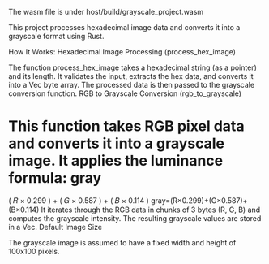 The wasm file is under host/build/grayscale_project.wasm

This project processes hexadecimal image data and converts it into a grayscale format using Rust.

How It Works:
Hexadecimal Image Processing (process_hex_image)

The function process_hex_image takes a hexadecimal string (as a pointer) and its length.
It validates the input, extracts the hex data, and converts it into a Vec<u8> byte array.
The processed data is then passed to the grayscale conversion function.
RGB to Grayscale Conversion (rgb_to_grayscale)

This function takes RGB pixel data and converts it into a grayscale image.
It applies the luminance formula:
gray
=
(
𝑅
×
0.299
)
+
(
𝐺
×
0.587
)
+
(
𝐵
×
0.114
)
gray=(R×0.299)+(G×0.587)+(B×0.114)
It iterates through the RGB data in chunks of 3 bytes (R, G, B) and computes the grayscale intensity.
The resulting grayscale values are stored in a Vec<u8>.
Default Image Size

The grayscale image is assumed to have a fixed width and height of 100x100 pixels.
